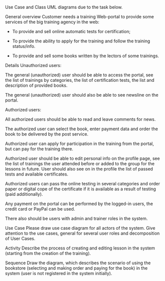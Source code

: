 Use Case and Class UML diagrams due to the task below.

General overview
 Customer needs a training Web-portal to provide some services of the big training agency in the web:

- To provide and sell online automatic tests for certification;

- To provide the ability to apply for the training and follow the training status/info.

- To provide and sell some books written by the lectors of some trainings.
 

 

Details
 Unauthorized users:

The general (unauthorized) user should be able to access the portal, see the list of trainings by categories, the list of certification tests, the list and description of provided books.

The general (unauthorized) user should also be able to see newsline on the portal.

Authorized users:

All authorized users should be able to read and leave comments for news.

The authorized user can select the book, enter payment data and order the book to be delivered by the post service.

Authorized user can apply for participation in the training from the portal, but can pay for the training there.

Authorized user should be able to edit personal info on the profile page, see the list of trainings the user attended before or added to the group for the lessons in future. User should also see on in the profile the list of passed tests and available certificates.

Authorized users can pass the online testing in several categories and order paper or digital cope of the certificate if it is available as a result of testing (paid additionally).

Any payment on the portal can be performed by the logged-in users, the credit card or PayPal can be used.

There also should be users with admin and trainer roles in the system.



Use Case
 Please draw use case diagram for all actors of the system. Give attention to the use cases, general for several user roles and decomposition of User Cases. 
 

 

Activity
 Describe the process of creating and editing lesson in the system (starting from the creation of the training).


Sequence
 Draw the diagram, which describes the scenario of using the bookstore (selecting and making order and paying for the book) in the system (user is not registered in the system initially).
